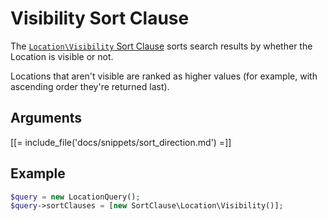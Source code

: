 # Visibility Sort Clause

The [`Location\Visibility` Sort Clause](../../api/php_api/php_api_reference/classes/Ibexa-Contracts-Core-Repository-Values-Content-Query-SortClause-Location-Visibility.html)
sorts search results by whether the Location is visible or not.

Locations that aren't visible are ranked as higher values (for example, with ascending order they're returned last).

## Arguments

[[= include_file('docs/snippets/sort_direction.md') =]]

## Example

``` php
$query = new LocationQuery();
$query->sortClauses = [new SortClause\Location\Visibility()];
```
